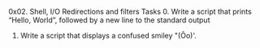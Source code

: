 0x02. Shell, I/O Redirections and filters
Tasks
0. Write a script that prints “Hello, World”, followed by a new line to the standard output
1. Write a script that displays a confused smiley "(Ôo)'.

